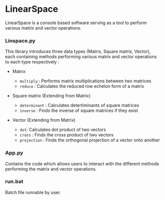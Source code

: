 # LinearSpace
LinearSpace is a console based software serving as a tool to perform various matrix and vector operations.

### Linspace.py
This library introduces three data types (Matrix, Square matrix, Vector), each containing methods performing various matrix and vector operations to each type respectively :

* Matrix
  * `multiply` : Performs matrix multiplications between two matrices
  * `reduce` : Calculates the reduced row echelon form of a matrix
    
* Square matrix (Extending from Matrix)
  * `determinant` : Calculates detertiminants of square matrices
  * `inverse` : Finds the inverse of square matrices if they exist
    
* Vector (Extending from Matrix)
  * `dot`: Calculates dot product of two vectors
  * `cross` : Finds the cross product of two vectors
  * `projection` : Finds the orthogonal projection of a vector onto another

### App.py
Contains the code which allows users to interact with the different methods performing the matrix and vector operations.

### run.bat
Batch file runnable by user.
